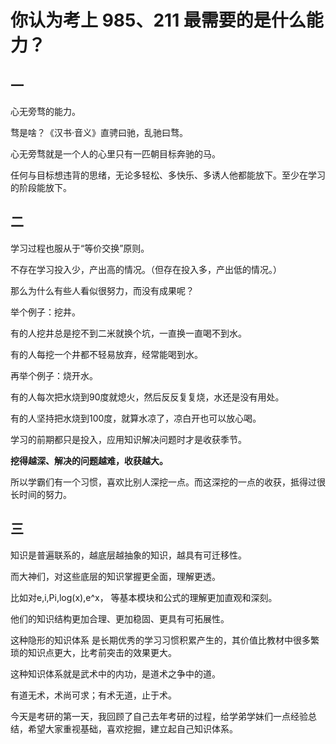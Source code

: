 # 你认为考上 985、211 最需要的是什么能力？


## 一
心无旁骛的能力。

骛是啥？《汉书·音义》直骋曰驰，乱驰曰骛。

心无旁骛就是一个人的心里只有一匹朝目标奔驰的马。

任何与目标想违背的思绪，无论多轻松、多快乐、多诱人他都能放下。至少在学习的阶段能放下。

## 二

学习过程也服从于“等价交换”原则。

不存在学习投入少，产出高的情况。（但存在投入多，产出低的情况。）

那么为什么有些人看似很努力，而没有成果呢？

举个例子：挖井。

有的人挖井总是挖不到二米就换个坑，一直换一直喝不到水。

有的人每挖一个井都不轻易放弃，经常能喝到水。

再举个例子：烧开水。

有的人每次把水烧到90度就熄火，然后反反复复烧，水还是没有用处。

有的人坚持把水烧到100度，就算水凉了，凉白开也可以放心喝。

学习的前期都只是投入，应用知识解决问题时才是收获季节。

**挖得越深、解决的问题越难，收获越大。**

所以学霸们有一个习惯，喜欢比别人深挖一点。而这深挖的一点的收获，抵得过很长时间的努力。



## 三

知识是普遍联系的，越底层越抽象的知识，越具有可迁移性。

而大神们，对这些底层的知识掌握更全面，理解更透。

比如对e,i,Pi,log(x),e^x， 等基本模块和公式的理解更加直观和深刻。

他们的知识结构更加合理、更加稳固、更具有可拓展性。

这种隐形的知识体系 是长期优秀的学习习惯积累产生的，其价值比教材中很多繁琐的知识点更大，比考前突击的效果更大。

这种知识体系就是武术中的内功，是道术之争中的道。

有道无术，术尚可求；有术无道，止于术。



今天是考研的第一天，我回顾了自己去年考研的过程，给学弟学妹们一点经验总结，希望大家重视基础，喜欢挖掘，建立起自己知识体系。